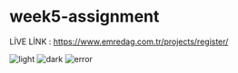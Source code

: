 
# week5-assignment
LİVE LİNK : https://www.emredag.com.tr/projects/register/ 

 
![light](https://user-images.githubusercontent.com/67982673/163685754-71e830ad-3abb-4a28-889d-ba9ec15d3a9c.png)
![dark](https://user-images.githubusercontent.com/67982673/163685758-3d4b103c-044b-4530-9a61-f2127e621468.png)
![error](https://user-images.githubusercontent.com/67982673/163685805-846c1c1c-8d6c-4dfb-8f82-36ce8e4d44a2.png)
